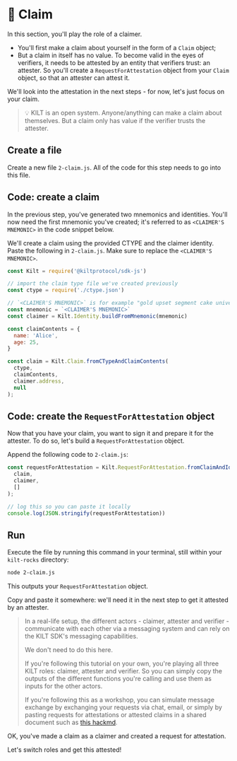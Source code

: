 # 💬 Claim

In this section, you'll play the role of a <span class="label-role claimer">claimer</span>.

* You'll first make a claim about yourself in the form of a `Claim` object;
* But a claim in itself has no value. To become valid in the eyes of <span class="label-role verifier">verifiers</span>, it needs to be attested by an entity that <span class="label-role verifier">verifiers</span> trust: an <span class="label-role attester">attester</span>. So you'll create a `RequestForAttestation` object from your `Claim` object, so that an <span class="label-role attester">attester</span> can attest it.

We'll look into the attestation in the next steps - for now, let's just focus on your claim.

> 💡 KILT is an open system.
> Anyone/anything can make a claim about themselves. But a claim only has value if the verifier trusts the attester.

## Create a file

Create a new file `2-claim.js`.
All of the code for this step needs to go into this file.

## Code: create a claim

In the previous step, you've generated two mnemonics and identities.
You'll now need the first mnemonic you've created; it's referred to as `<CLAIMER'S MNEMONIC>` in the code snippet below.

We'll create a claim using the provided CTYPE and the claimer identity.  
Paste the following in `2-claim.js`. Make sure to replace the `<CLAIMER'S MNEMONIC>`.

```javascript
const Kilt = require('@kiltprotocol/sdk-js')

// import the claim type file we've created previously
const ctype = require('./ctype.json')

// `<CLAIMER'S MNEMONIC>` is for example "gold upset segment cake universe carry demand comfort dawn invite element capital"
const mnemonic = `<CLAIMER'S MNEMONIC>`
const claimer = Kilt.Identity.buildFromMnemonic(mnemonic)

const claimContents = {
  name: 'Alice',
  age: 25,
}

const claim = Kilt.Claim.fromCTypeAndClaimContents(
  ctype,
  claimContents,
  claimer.address,
  null
);
```

## Code: create the `RequestForAttestation` object  

Now that you have your claim, you want to sign it and prepare it for the <span class="label-role attester">attester</span>.
To do so, let's build a `RequestForAttestation` object.

Append the following code to `2-claim.js`:

```javascript
const requestForAttestation = Kilt.RequestForAttestation.fromClaimAndIdentity(
  claim,
  claimer,
  []
);

// log this so you can paste it locally
console.log(JSON.stringify(requestForAttestation))
```

## Run

Execute the file by running this command in your terminal, still within your `kilt-rocks` directory:

```bash
node 2-claim.js
```  

This outputs your `RequestForAttestation` object.

Copy and paste it somewhere: we'll need it in the next step to get it attested by an <span class="label-role attester">attester</span>.

> In a real-life setup, the different actors - claimer, attester and verifier - communicate with each other via a messaging system and can rely on the KILT SDK's messaging capabilities.
> 
> We don't need to do this here.
> 
> If you're following this tutorial on your own, you're playing all three KILT roles: claimer, attester and verifier. So you can simply copy the outputs of the different functions you're calling and use them as inputs for the other actors.
> 
> If you're following this as a workshop, you can simulate message exchange by exchanging your requests via chat, email, or simply by pasting requests for attestations or attested claims in a shared document such as [this hackmd](https://hackmd.io/c6OBNgWWR8yWJhMj7WICUA?edit).

OK, you've made a claim as a <span class="label-role claimer">claimer</span> and created a request for attestation.

Let's switch roles and get this attested!
